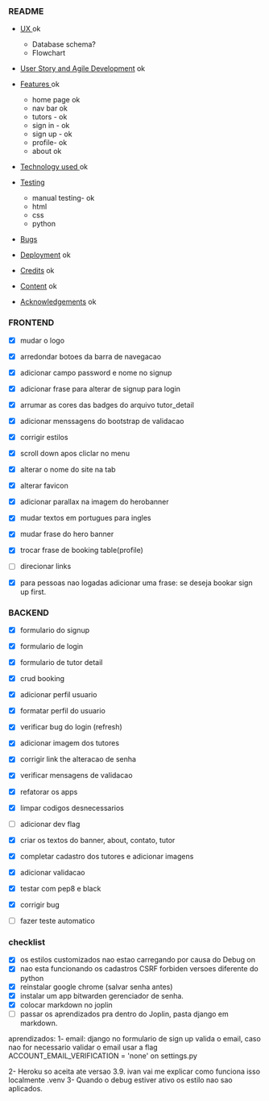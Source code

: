 ### README

- [ UX ](#ux) ok
    - Database schema?
    - Flowchart

- [ User Story and Agile Development](#user-story-and-agile) ok
- [ Features ](#features) ok
    - home page ok
    - nav bar ok 
    - tutors - ok
    - sign in - ok
    - sign up - ok
    - profile- ok
    - about ok
- [ Technology used ](#technology-used)ok
- [ Testing ](#testing) 
    - manual testing- ok
    - html
    - css
    - python
- [ Bugs ](#bugs)  
- [ Deployment](#deployment) ok
- [ Credits](#credits) ok
- [ Content](#content) ok 
- [ Acknowledgements](#acknowledgements) ok




### FRONTEND
- [x] mudar o logo
- [x] arredondar botoes da barra de navegacao
- [x] adicionar campo password e nome no signup
- [x] adicionar frase para alterar de signup para login
- [x] arrumar as cores das badges do arquivo tutor_detail 
- [x] adicionar menssagens do bootstrap de validacao 
- [x] corrigir estilos
- [x] scroll down apos cliclar no menu
- [x] alterar o nome do site na tab
- [x] alterar favicon
- [x] adicionar parallax na imagem do herobanner
- [x] mudar textos em portugues para ingles
- [x] mudar frase do hero banner
- [x] trocar frase de booking table(profile)
- [ ] direcionar links
- [x] para pessoas nao logadas adicionar uma frase: se deseja bookar sign up first.



### BACKEND
- [x] formulario do signup
- [x] formulario de login
- [x] formulario de tutor detail
- [x] crud booking
- [x] adicionar perfil usuario
- [x] formatar perfil do usuario
- [x] verificar bug do login (refresh)
- [x] adicionar imagem dos tutores
- [x] corrigir link the alteracao de senha
- [x] verificar mensagens de validacao
- [x] refatorar os apps
- [x] limpar codigos desnecessarios
- [ ] adicionar dev flag
- [x] criar os textos do banner, about, contato, tutor
- [x] completar cadastro dos tutores e adicionar imagens
- [x] adicionar validacao
- [x] testar com pep8 e black
- [x] corrigir bug
- [ ] fazer teste automatico



### checklist
- [x] os estilos customizados nao estao carregando por causa do Debug on
- [x] nao esta funcionando os cadastros CSRF forbiden versoes diferente do python
- [x] reinstalar google chrome (salvar senha antes)
- [x] instalar um app bitwarden gerenciador de senha.
- [x] colocar markdown no joplin
- [ ] passar os aprendizados pra dentro do Joplin, pasta django em markdown.

aprendizados:
1- email: django no formulario de sign up valida o email, caso nao for necessario validar o email usar a flag ACCOUNT_EMAIL_VERIFICATION = 'none' on settings.py

2- Heroku so aceita ate versao 3.9. ivan vai me explicar como funciona isso localmente .venv
3- Quando o debug estiver ativo os estilo nao sao aplicados.
